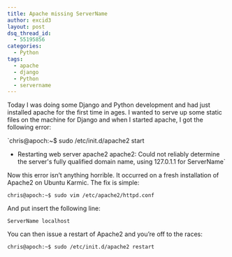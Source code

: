 ```yaml
---
title: Apache missing ServerName
author: excid3
layout: post
dsq_thread_id:
  - 55195856
categories:
  - Python
tags:
  - apache
  - django
  - Python
  - servername
---
```

Today I was doing some Django and Python development and had just installed apache for the first time in ages. I wanted to serve up some static files on the machine for Django and when I started apache, I got the following error:

`chris@apoch:~$ sudo /etc/init.d/apache2 start
* Restarting web server apache2 apache2: Could not reliably determine the server's fully qualified domain name, using 127.0.1.1 for ServerName`

Now this error isn’t anything horrible. It occurred on a fresh installation of Apache2 on Ubuntu Karmic. The fix is simple:

`chris@apoch:~$ sudo vim /etc/apache2/httpd.conf`

And put insert the following line:

`ServerName localhost`

You can then issue a restart of Apache2 and you’re off to the races:

`chris@apoch:~$ sudo /etc/init.d/apache2 restart`